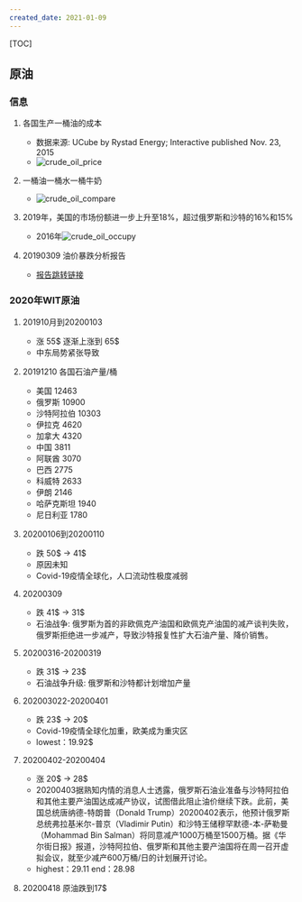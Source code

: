 ```yaml
---
created_date: 2021-01-09
---
```


[TOC]

## 原油
### 信息
[crude_oil_price]:./picture/crude/price_2015.jpg
[crude_oil_compare]:./picture/crude/compare.jpg
[crude_oil_occupy]:./picture/crude/market_share.jpeg

1. 各国生产一桶油的成本
    - 数据来源: UCube by Rystad Energy; Interactive published Nov. 23, 2015
    - ![crude_oil_price][crude_oil_price]
2. 一桶油一桶水一桶牛奶
    - ![crude_oil_compare][crude_oil_compare]
    
3. 2019年，美国的市场份额进一步上升至18%，超过俄罗斯和沙特的16%和15%
    - 2016年![crude_oil_occupy][crude_oil_occupy]
4. 20190309 油价暴跌分析报告
    - [报告跳转链接](https://gu.qq.com/resources/shy/news/detail-v2/index.html?#/index?id=SN20200309102349791b6d4800&s=b)

### 2020年WIT原油
1. 201910月到20200103
    - 涨 55$ 逐渐上涨到 65$
    - 中东局势紧张导致

2. 20191210 各国石油产量/桶
    - 美国 12463
    - 俄罗斯 10900 
    - 沙特阿拉伯 10303
    - 伊拉克 4620
    - 加拿大 4320
    - 中国 3811
    - 阿联酋 3070
    - 巴西 2775
    - 科威特 2633
    - 伊朗 2146
    - 哈萨克斯坦 1940
    - 尼日利亚 1780

3. 20200106到20200110 
    - 跌 50$ -> 41$
    - 原因未知
    - Covid-19疫情全球化，人口流动性极度减弱
4. 20200309 
    - 跌 41$  -> 31$
    - 石油战争: 俄罗斯为首的非欧佩克产油国和欧佩克产油国的减产谈判失败，俄罗斯拒绝进一步减产，导致沙特报复性扩大石油产量、降价销售。
5. 20200316-20200319
    - 跌 31$ -> 23$
    - 石油战争升级: 俄罗斯和沙特都计划增加产量
6. 202003022-20200401
    - 跌 23$ -> 20$
    - Covid-19疫情全球化加重，欧美成为重灾区
    - lowest：19.92$
7. 20200402-20200404
    - 涨 20$ -> 28$
    - 20200403据熟知内情的消息人士透露，俄罗斯石油业准备与沙特阿拉伯和其他主要产油国达成减产协议，试图借此阻止油价继续下跌。此前，美国总统唐纳德-特朗普（Donald Trump）20200402表示，他预计俄罗斯总统弗拉基米尔-普京（Vladimir Putin）和沙特王储穆罕默德-本-萨勒曼（Mohammad Bin Salman）将同意减产1000万桶至1500万桶。据《华尔街日报》报道，沙特阿拉伯、俄罗斯和其他主要产油国将在周一召开虚拟会议，就至少减产600万桶/日的计划展开讨论。
    - highest：29.11  end：28.98
8. 20200418
    原油跌到17$
